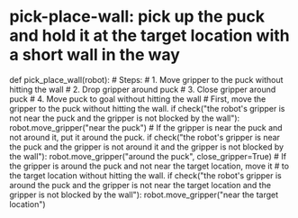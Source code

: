 # pick-place-wall: pick up the puck and hold it at the target location with a short wall in the way
def pick_place_wall(robot):
    # Steps:
    #  1. Move gripper to the puck without hitting the wall
    #  2. Drop gripper around puck
    #  3. Close gripper around puck
    #  4. Move puck to goal without hitting the wall
    # First, move the gripper to the puck without hitting the wall.
    if check("the robot's gripper is not near the puck and the gripper is not blocked by the wall"):
        robot.move_gripper("near the puck")
    # If the gripper is near the puck and not around it, put it around the puck.
    if check("the robot's gripper is near the puck and the gripper is not around it and the gripper is not blocked by the wall"):
        robot.move_gripper("around the puck", close_gripper=True)
    # If the gripper is around the puck and not near the target location, move it
    # to the target location without hitting the wall.
    if check("the robot's gripper is around the puck and the gripper is not near the target location and the gripper is not blocked by the wall"):
        robot.move_gripper("near the target location")
